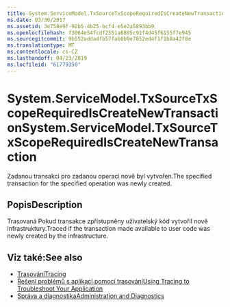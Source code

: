 ```yaml
---
title: System.ServiceModel.TxSourceTxScopeRequiredIsCreateNewTransaction
ms.date: 03/30/2017
ms.assetid: 3e758e9f-92b5-4b25-bcf4-e5e2a5893bb9
ms.openlocfilehash: f3064e54fcdf2551a6895c91f4d45f6155f7e945
ms.sourcegitcommit: 9b552addadfb57fab0b9e7852ed4f1f1b8a42f8e
ms.translationtype: MT
ms.contentlocale: cs-CZ
ms.lasthandoff: 04/23/2019
ms.locfileid: "61779350"
---
```

# <a name="systemservicemodeltxsourcetxscoperequirediscreatenewtransaction"></a><span data-ttu-id="72f98-102">System.ServiceModel.TxSourceTxScopeRequiredIsCreateNewTransaction</span><span class="sxs-lookup"><span data-stu-id="72f98-102">System.ServiceModel.TxSourceTxScopeRequiredIsCreateNewTransaction</span></span>
<span data-ttu-id="72f98-103">Zadanou transakci pro zadanou operaci nově byl vytvořen.</span><span class="sxs-lookup"><span data-stu-id="72f98-103">The specified transaction for the specified operation was newly created.</span></span>  
  
## <a name="description"></a><span data-ttu-id="72f98-104">Popis</span><span class="sxs-lookup"><span data-stu-id="72f98-104">Description</span></span>  
 <span data-ttu-id="72f98-105">Trasovaná Pokud transakce zpřístupněny uživatelský kód vytvořil nově infrastruktury.</span><span class="sxs-lookup"><span data-stu-id="72f98-105">Traced if the transaction made available to user code was newly created by the infrastructure.</span></span>  
  
## <a name="see-also"></a><span data-ttu-id="72f98-106">Viz také:</span><span class="sxs-lookup"><span data-stu-id="72f98-106">See also</span></span>

- [<span data-ttu-id="72f98-107">Trasování</span><span class="sxs-lookup"><span data-stu-id="72f98-107">Tracing</span></span>](../../../../../docs/framework/wcf/diagnostics/tracing/index.md)
- [<span data-ttu-id="72f98-108">Řešení problémů s aplikací pomocí trasování</span><span class="sxs-lookup"><span data-stu-id="72f98-108">Using Tracing to Troubleshoot Your Application</span></span>](../../../../../docs/framework/wcf/diagnostics/tracing/using-tracing-to-troubleshoot-your-application.md)
- [<span data-ttu-id="72f98-109">Správa a diagnostika</span><span class="sxs-lookup"><span data-stu-id="72f98-109">Administration and Diagnostics</span></span>](../../../../../docs/framework/wcf/diagnostics/index.md)
